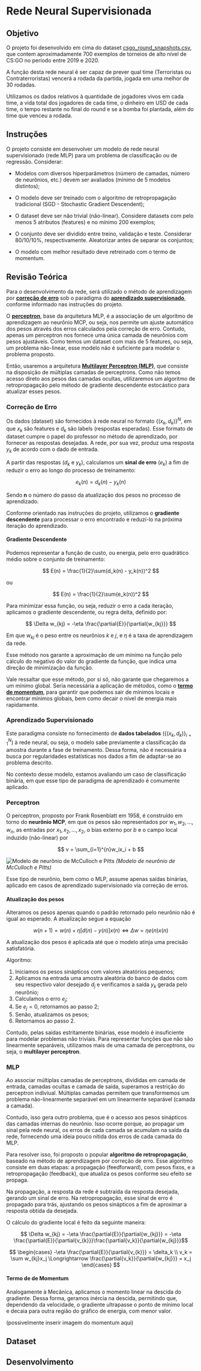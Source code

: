 # Rede Neural Supervisionada

## Objetivo

O projeto foi desenvolvido em cima do dataset [csgo_round_snapshots.csv](db/csgo_round_snapshots.csv), que contem aproximadamente 700 exemplos de torneios de alto nível de CS:GO no período entre 2019 e 2020.

A função desta rede neural é ser capaz de prever qual time (Terroristas ou Contraterroristas) vencerá a rodada da partida, jogada em uma melhor de 30 rodadas.

Utilizamos os dados relativos à quantidade de jogadores vivos em cada time, a vida total dos jogadores de cada time, o dinheiro em USD de cada time, o tempo restante no final do round e se a bomba foi plantada, além do time que venceu a rodada.

## Instruções

O projeto consiste em desenvolver um modelo de rede neural supervisionado (rede MLP) para um problema de classificação ou de regressão. Considerar:

- Modelos com diversos hiperparâmetros (número de camadas, número de neurônios, etc.) devem ser avaliados (mínimo de 5 modelos distintos);

- O modelo deve ser treinado com o algoritmo de retropropagação tradicional (SGD - Stochastic Gradient Descendent);

- O dataset deve ser não trivial (não-linear). Considere datasets com pelo menos 5 atributos (features) e no mínimo 200 exemplos;

- O conjunto deve ser dividido entre treino, validação e teste. Considerar 80/10/10%, respectivamente. Aleatorizar antes de separar os conjuntos;

- O modelo com melhor resultado deve retreinado com o termo de momentum.

## Revisão Teórica

Para o desenvolvimento da rede, será utilizado o método de aprendizagem por **[correção de erro](#correção-de-erro)** sob o paradigma do **[aprendizado supervisionado](#aprendizado-supervisionado)**, conforme informado nas instruções do projeto.

O [**perceptron**](#perceptron), base da arquitetura MLP, é a associação de um algoritmo de aprendizagem ao neurônio MCP, ou seja, nos permite um ajuste automático dos pesos através dos erros calculados pela correção de erro. Contudo, apenas um perceptron nos fornece uma única camada de neurônios com pesos ajustáveis. Como temos um dataset com mais de 5 features, ou seja, um problema não-linear, esse modelo não é suficiente para modelar o problema proposto. 

Então, usaremos a arquitetura [**Multilayer Perceptron (MLP)**](#mlp), que consiste na disposição de múltiplas camadas de perceptrons. Como não temos acesso direto aos pesos das camadas ocultas, utilizaremos um algoritmo de retropropagação pelo método de gradiente descendente estocástico para atualizar esses pesos.

### Correção de Erro

Os dados (dataset) são fornecidos à rede neural no formato $\{(x_k, d_k)\}^N$, em que $x_k$ são features e $d_k$ são labels (respostas esperadas). Esse formato de dataset cumpre o papel do professor no método de aprendizado, por fornecer as respostas desejadas. A rede, por sua vez, produz uma resposta $y_k$ de acordo com o dado de entrada.

A partir das respostas ($d_k$ e $y_k$), calculamos um **sinal de erro** ($e_k$) a fim de reduzir o erro ao longo do processo de treinamento:

$$ e_k(n) = d_k(n) - y_k(n) $$

Sendo **n** o número do passo da atualização dos pesos no processo de aprendizado.

Conforme orientado nas instruções do projeto, utilizamos o **gradiente descendente** para processar o erro encontrado e reduzí-lo na próxima iteração do aprendizado.

#### **Gradiente Descendente**

Podemos representar a função de custo, ou energia, pelo erro quadrático médio sobre o conjunto de treinamento:

$$ E(n) = \frac{1}{2}\sum(d_k(n) - y_k(n))^2 $$

ou

$$ E(n) = \frac{1}{2}\sum(e_k(n))^2 $$

Para minimizar essa função, ou seja, reduzir o erro a cada iteração, aplicamos o gradiente descendente, ou regra delta, definido por:

$$ \Delta w_{kj} = -\eta \frac{\partial{E}}{\partial{w_{kj}}} $$

Em que $w_{kj}$ é o peso entre os neurônios $k$ e $j$, e $\eta$ é a taxa de aprendizagem da rede.

Esse método nos garante a aproximação de um mínimo na função pelo cálculo do negativo do valor do gradiente da função, que indica uma direção de minimização da função.

Vale ressaltar que esse método, por si só, não garante que chegaremos a um mínimo global. Seria necessária a aplicação de métodos, como o [**termo de momentum**](#termo-de-de-momentum), para garantir que podemos sair de mínimos locais e encontrar mínimos globais, bem como decair o nível de energia mais rapidamente.

### Aprendizado Supervisionado

Este paradigma consiste no fornecimento de **dados tabelados** ($\{(x_k, d_k)\}^N_{i=1}$) à rede neural, ou seja, o modelo sabe previamente a classificação da amostra durante a fase de treinamento. Dessa forma, não é necessária a busca por regularidades estatísticas nos dados a fim de adaptar-se ao problema descrito.

No contexto desse modelo, estamos avaliando um caso de classificação binária, em que esse tipo de paradigma de aprendizado é comumente aplicado.

### Perceptron

O perceptron, proposto por Frank Rosenblatt em 1958, é construído em torno do **neurônio MCP**, em que os pesos são representados por $w_1, w_2, ..., w_n$, as entradas por $x_1, x_2, ..., x_2$, o bias externo por $b$ e o campo local induzido (não-linear) por

$$ v = \sum_{i=1}^{n}w_ix_i + b $$

![Modelo de neurônio de McCulloch e Pitts](assets/neuroniomcp.png)
*(Modelo de neurônio de McCulloch e Pitts)*

Esse tipo de neurônio, bem como o MLP, assume apenas saídas binárias, aplicado em casos de aprendizado supervisionado via correção de erros.

#### **Atualização dos pesos**

Alteramos os pesos apenas quando o padrão retornado pelo neurônio não é igual ao esperado. A atualização segue a equação

$$ w(n+1) = w(n) + \eta[d(n) - y(n)]x(n) \Longleftrightarrow \Delta w = \eta e(n)x(n) $$

A atualização dos pesos é aplicada até que o modelo atinja uma precisão satisfatória.

Algoritmo:

1. Iniciamos os pesos sinápticos com valores aleatórios pequenos;
2. Aplicamos na entrada uma amostra aleatória do banco de dados com seu respectivo valor desejado $d_j$ e verificamos a saída $y_k$ gerada pelo neurônio;
3. Calculamos o erro $e_j$;
4. Se $e_j = 0$, retornamos ao passo 2;
5. Senão, atualizamos os pesos;
6. Retornamos ao passo 2.

Contudo, pelas saídas estritamente binárias, esse modelo é insuficiente para modelar problemas não triviais. Para representar funções que não são linearmente separáveis, utilizamos mais de uma camada de perceptrons, ou seja, o **multilayer perceptron**.

### MLP

Ao associar múltiplas camadas de perceptrons, divididas em camada de entrada, camadas ocultas e camada de saída, superamos a restrição do perceptron indiviual. Múltiplas camadas permitem que transformemos um problema não-linearmente separável em um linearmente separável (camada a camada).

Contudo, isso gera outro problema, que é o acesso aos pesos sinápticos das camadas internas do neurônio. Isso ocorre porque, ao propagar um sinal pela rede neural, os erros de cada camada se acumulam na saída da rede, fornecendo uma ideia pouco nítida dos erros de cada camada do MLP.

Para resolver isso, foi proposto o popular **algoritmo de retropropagação**, baseado na método de aprendizagem por correção de erro. Esse algoritmo consiste em duas etapas: a propagação (feedforward), com pesos fixos, e a retropropagação (feedback), que atualiza os pesos conforme seu efeito se propaga.

Na propagação, a resposta da rede é subtraída da resposta desejada, gerando um sinal de erro. Na retropropagação, esse sinal de erro é propagado para trás, ajustando os pesos sinápticos a fim de aproximar a resposta obtida da desejada.

O cálculo do gradiente local é feito da seguinte maneira:

$$ \Delta w_{kj} = -\eta \frac{\partial{E}}{\partial{w_{kj}}} = -\eta \frac{\partial{E}}{\partial{v_{k}}}\frac{\partial{v_k}}{\partial{w_{kj}}}$$

$$ 
\begin{cases}
-\eta \frac{\partial{E}}{\partial{v_{k}}} = \delta_k \\
v_k = \sum w_{kj}x_j \Longrightarrow \frac{\partial{v_k}}{\partial{w_{kj}}} = x_j
\end{cases}
$$

#### **Termo de de Momentum**

Analogamente à Mecânica, aplicamos o momento linear na descida do gradiente. Dessa forma, geramos inércia na descida, permitindo que, dependendo da velocidade, o gradiente ultrapasse o ponto de mínimo local e decaia para outra região do gráfico de energia, com menor valor.

(possivelmente inserir imagem do momentum aqui)




## Dataset

## Desenvolvimento